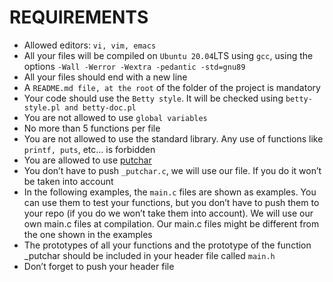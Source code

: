 # REQUIREMENTS

* Allowed editors: `vi, vim, emacs`
* All your files will be compiled on `Ubuntu 20.04`LTS using `gcc`, using the options `-Wall -Werror -Wextra -pedantic -std=gnu89`
* All your files should end with a new line
* A `README.md file, at the root` of the folder of the project is mandatory
* Your code should use the `Betty style`. It will be checked using `betty-style.pl and betty-doc.pl`
* You are not allowed to use `global variables`
* No more than 5 functions per file
* You are not allowed to use the standard library. Any use of functions like` printf, puts`, etc… is forbidden
* You are allowed to use [putchar](https://github.com/alx-tools/_putchar.c/blob/master/_putchar.c)
* You don’t have to push `_putchar.c`, we will use our file. If you do it won’t be taken into account
* In the following examples, the `main.c` files are shown as examples. You can use them to test your functions, but you don’t have to push them to your repo (if you do we won’t take them into account). We will use our own main.c files at compilation. Our main.c files might be different from the one shown in the examples
* The prototypes of all your functions and the prototype of the function _putchar should be included in your header file called `main.h`
* Don’t forget to push your header file
